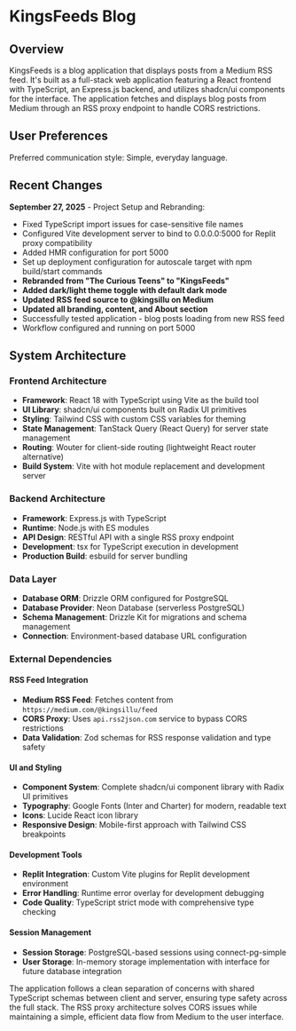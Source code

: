 # KingsFeeds Blog

## Overview

KingsFeeds is a blog application that displays posts from a Medium RSS feed. It's built as a full-stack web application featuring a React frontend with TypeScript, an Express.js backend, and utilizes shadcn/ui components for the interface. The application fetches and displays blog posts from Medium through an RSS proxy endpoint to handle CORS restrictions.

## User Preferences

Preferred communication style: Simple, everyday language.

## Recent Changes

**September 27, 2025** - Project Setup and Rebranding:
- Fixed TypeScript import issues for case-sensitive file names
- Configured Vite development server to bind to 0.0.0.0:5000 for Replit proxy compatibility  
- Added HMR configuration for port 5000
- Set up deployment configuration for autoscale target with npm build/start commands
- **Rebranded from "The Curious Teens" to "KingsFeeds"**
- **Added dark/light theme toggle with default dark mode**
- **Updated RSS feed source to @kingsillu on Medium**
- **Updated all branding, content, and About section**
- Successfully tested application - blog posts loading from new RSS feed
- Workflow configured and running on port 5000

## System Architecture

### Frontend Architecture
- **Framework**: React 18 with TypeScript using Vite as the build tool
- **UI Library**: shadcn/ui components built on Radix UI primitives
- **Styling**: Tailwind CSS with custom CSS variables for theming
- **State Management**: TanStack Query (React Query) for server state management
- **Routing**: Wouter for client-side routing (lightweight React router alternative)
- **Build System**: Vite with hot module replacement and development server

### Backend Architecture
- **Framework**: Express.js with TypeScript
- **Runtime**: Node.js with ES modules
- **API Design**: RESTful API with a single RSS proxy endpoint
- **Development**: tsx for TypeScript execution in development
- **Production Build**: esbuild for server bundling

### Data Layer
- **Database ORM**: Drizzle ORM configured for PostgreSQL
- **Database Provider**: Neon Database (serverless PostgreSQL)
- **Schema Management**: Drizzle Kit for migrations and schema management
- **Connection**: Environment-based database URL configuration

### External Dependencies

#### RSS Feed Integration
- **Medium RSS Feed**: Fetches content from `https://medium.com/@kingsillu/feed`
- **CORS Proxy**: Uses `api.rss2json.com` service to bypass CORS restrictions
- **Data Validation**: Zod schemas for RSS response validation and type safety

#### UI and Styling
- **Component System**: Complete shadcn/ui component library with Radix UI primitives
- **Typography**: Google Fonts (Inter and Charter) for modern, readable text
- **Icons**: Lucide React icon library
- **Responsive Design**: Mobile-first approach with Tailwind CSS breakpoints

#### Development Tools
- **Replit Integration**: Custom Vite plugins for Replit development environment
- **Error Handling**: Runtime error overlay for development debugging
- **Code Quality**: TypeScript strict mode with comprehensive type checking

#### Session Management
- **Session Storage**: PostgreSQL-based sessions using connect-pg-simple
- **User Storage**: In-memory storage implementation with interface for future database integration

The application follows a clean separation of concerns with shared TypeScript schemas between client and server, ensuring type safety across the full stack. The RSS proxy architecture solves CORS issues while maintaining a simple, efficient data flow from Medium to the user interface.